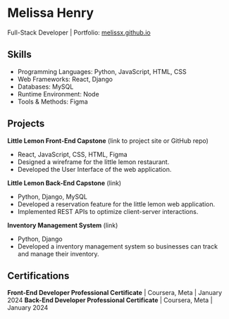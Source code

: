 # Melissa Henry
Full-Stack Developer | Portfolio: [melissx.github.io](https://melissx.github.io/portfolio/)

## Skills
- Programming Languages: Python, JavaScript, HTML, CSS 
- Web Frameworks: React, Django
- Databases: MySQL
- Runtime Environment: Node
- Tools & Methods: Figma

## Projects
**Little Lemon Front-End Capstone** (link to project site or GitHub repo)  
- React, JavaScript, CSS, HTML, Figma
- Designed a wireframe for the little lemon restaurant.
- Developed the User Interface of the web application.

**Little Lemon Back-End Capstone** (link)
- Python, Django, MySQL
- Developed a reservation feature for the little lemon web application.
- Implemented REST APIs to optimize client-server interactions.

**Inventory Management System** (link)
- Python, Django 
- Developed a inventory management system so businesses can track and manage their inventory.



## Certifications
**Front-End Developer Professional Certificate** | Coursera, Meta | January 2024
**Back-End Developer Professional Certificate** | Coursera, Meta | January 2024
